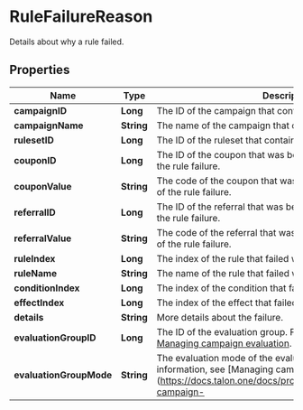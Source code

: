 

# RuleFailureReason

Details about why a rule failed.
## Properties

Name | Type | Description | Notes
------------ | ------------- | ------------- | -------------
**campaignID** | **Long** | The ID of the campaign that contains the rule that failed. | 
**campaignName** | **String** | The name of the campaign that contains the rule that failed. | 
**rulesetID** | **Long** | The ID of the ruleset that contains the rule that failed. | 
**couponID** | **Long** | The ID of the coupon that was being evaluated at the time of the rule failure. |  [optional]
**couponValue** | **String** | The code of the coupon that was being evaluated at the time of the rule failure. |  [optional]
**referralID** | **Long** | The ID of the referral that was being evaluated at the time of the rule failure. |  [optional]
**referralValue** | **String** | The code of the referral that was being evaluated at the time of the rule failure. |  [optional]
**ruleIndex** | **Long** | The index of the rule that failed within the ruleset. | 
**ruleName** | **String** | The name of the rule that failed within the ruleset. | 
**conditionIndex** | **Long** | The index of the condition that failed. |  [optional]
**effectIndex** | **Long** | The index of the effect that failed. |  [optional]
**details** | **String** | More details about the failure. |  [optional]
**evaluationGroupID** | **Long** | The ID of the evaluation group. For more information, see [Managing campaign evaluation](https://docs.talon.one/docs/product/applications/managing-campaign-evaluation). |  [optional]
**evaluationGroupMode** | **String** | The evaluation mode of the evaluation group. For more information, see [Managing campaign evaluation](https://docs.talon.one/docs/product/applications/managing-campaign- |  [optional]



